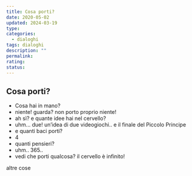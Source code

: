 ```yaml
---
title: Cosa porti?
date: 2020-05-02
updated: 2024-03-19
type: 
categories:
  - dialoghi
tags: dialoghi
description: ""
permalink: 
rating: 
status: 
---
```

## Cosa porti?

- Cosa hai in mano?
- niente! guarda? non porto proprio niente!
- ah sì? e quante idee hai nel cervello?
- uhm... due! un’idea di due videogiochi.. e il finale del Piccolo Principe
- e quanti baci porti?
- 4
- quanti pensieri?
- uhm.. 365..
- vedi che porti qualcosa? il cervello è infinito!

altre cose
